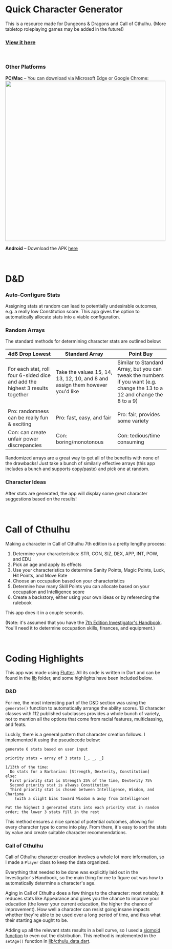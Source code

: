 # Quick Character Generator

This is a resource made for Dungeons & Dragons and Call of Cthulhu. (More tabletop roleplaying games may be added in the future!)

### [View it here](https://nate-thegrate.github.io/) 

<br>

### Other Platforms

**PC/Mac** &ndash; You can download via Microsoft Edge or Google Chrome:  
<img src="https://i.redd.it/fffnjibpkir61.png" width="500" />

**Android** &ndash; Download the APK [here](https://drive.google.com/file/d/1ey2k9wQFjwB3eyQKq-sv2dZ5d4OwX2JG/view?usp=sharing)

<br>

# D&D

### Auto-Configure Stats

Assigning stats at random can lead to potentially undesirable outcomes, e.g. a really low Constitution score. This app gives the option to automatically allocate stats into a viable configuration.

### Random Arrays

The standard methods for determining character stats are outlined below:

| 4d6 Drop Lowest | Standard Array | Point Buy |
|---|---|---|
| For each stat, roll four 6-sided dice and add the highest 3 results together | Take the values 15, 14, 13, 12, 10, and 8 and assign them however you'd like | Similar to Standard Array, but you can tweak the numbers if you want (e.g. change the 13 to a 12 and change the 8 to a 9) |
|   |   |   |
| Pro: randomness can be really fun & exciting | Pro: fast, easy, and fair | Pro: fair, provides some variety |
| Con: can create unfair power discrepancies | Con: boring/monotonous | Con: tedious/time consuming |

Randomized arrays are a great way to get all of the benefits with none of the drawbacks! Just take a bunch of similarly effective arrays (this app includes a bunch and supports copy/paste) and pick one at random.

### Character Ideas

After stats are generated, the app will display some great character suggestions based on the results!

<br>

# Call of Cthulhu

Making a character in Call of Cthulhu 7th edition is a pretty lengthy process:

1. Determine your characteristics: STR, CON, SIZ, DEX, APP, INT, POW, and EDU
2. Pick an age and apply its effects
3. Use your characteristics to determine Sanity Points, Magic Points, Luck, Hit Points, and Move Rate
4. Choose an occupation based on your characteristics
5. Determine how many Skill Points you can allocate based on your occupation and Intelligence score
6. Create a backstory, either using your own ideas or by referencing the rulebook

This app does it in a couple seconds.

(Note: it's assumed that you have the [7th Edition Investigator's Handbook](https://www.drivethrurpg.com/product/167631/Call-of-Cthulhu-Investigator-Handbook-7th-Edition). You'll need it to determine occupation skills, finances, and equipment.)

<br>

# Coding Highlights

This app was made using [Flutter](https://flutter.dev/). All its code is written in Dart and can be found in the [lib](https://github.com/nate-thegrate/character_quickgen/tree/master/lib) folder, and some highlights have been included below.

### D&D

For me, the most interesting part of the D&D section was using the `generate()` function to automatically arrange the ability scores. 13 character classes with 112 published subclasses provides a whole bunch of variety, not to mention all the options that come from racial features, multiclassing, and feats.

Luckily, there is a general pattern that character creation follows. I implemented it using the pseudocode below:

```
generate 6 stats based on user input

priority stats = array of 3 stats [_, _, _]

1/13th of the time:
  Do stats for a Barbarian: [Strength, Dexterity, Constitution]
else:
  First priority stat is Strength 25% of the time, Dexterity 75%
  Second priority stat is always Constitution
  Third priority stat is chosen between Intelligence, Wisdom, and Charisma
    (with a slight bias toward Wisdom & away from Intelligence)

Put the highest 3 generated stats into each priority stat in random order; the lower 3 stats fill in the rest
```

This method ensures a nice spread of potential outcomes, allowing for every character type to come into play. From there, it's easy to sort the stats by value and create suitable character recommendations.

### Call of Cthulhu

Call of Cthulhu character creation involves a whole lot more information, so I made a `Player` class to keep the data organized.

Everything that needed to be done was explicitly laid out in the Investigator's Handbook, so the main thing for me to figure out was how to automatically determine a character's age.

Aging in Call of Cthulhu does a few things to the character: most notably, it reduces stats like Appearance and gives you the chance to improve your education (the lower your current education, the higher the chance of improvement). How well a character can resist going insane impacts whether they're able to be used over a long period of time, and thus what their starting age ought to be.

Adding up all the relevant stats results in a bell curve, so I used a [sigmoid function](https://en.wikipedia.org/wiki/Sigmoid_function) to even out the distribution. This method is implemented in the `setAge()` function in [lib/cthulu_data.dart](https://github.com/nate-thegrate/character_quickgen/blob/master/lib/cthulhu_data.dart#L330).
